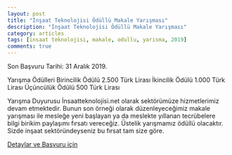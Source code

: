 ```yaml
---
layout: post
title: "İnşaat Teknolojisi Ödüllü Makale Yarışması"
description: "İnşaat Teknolojisi Ödüllü Makale Yarışması"
category: articles
tags: [insaat teknolojisi, makale, odullu, yarisma, 2019]
comments: true
---
```


Son Başvuru Tarihi: 31 Aralık 2019. 

Yarışma Ödülleri
Birincilik Ödülü 2.500 Türk Lirası
İkincilik Ödülü 1.000 Türk Lirası
Üçüncülük Ödülü 500 Türk Lirası

Yarışma Duyurusu
İnsaatteknolojisi.net olarak sektörümüze hizmetlerimiz devam etmektedir. Bunun son örneği olarak düzenleyeceğimiz makale yarışması ile mesleğe yeni başlayan ya da meslekte yıllanan tecrübelere bilgi birikim paylaşımı fırsatı vereceğiz. Üstelik yarışmamız ödüllü olacaktır. Sizde inşaat sektöründeyseniz bu fırsat tam size göre.

[Detaylar ve Başvuru için](https://www.guncel-egitim.org/insaat-teknolojisi-odullu-makale-yarismasi/)